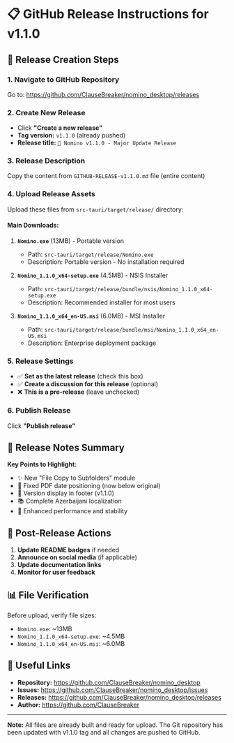 # 📋 GitHub Release Instructions for v1.1.0

## 🚀 Release Creation Steps

### 1. Navigate to GitHub Repository
Go to: https://github.com/ClauseBreaker/nomino_desktop/releases

### 2. Create New Release
- Click **"Create a new release"**
- **Tag version:** `v1.1.0` (already pushed)
- **Release title:** `🚀 Nomino v1.1.0 - Major Update Release`

### 3. Release Description
Copy the content from `GITHUB-RELEASE-v1.1.0.md` file (entire content)

### 4. Upload Release Assets

Upload these files from `src-tauri/target/release/` directory:

#### Main Downloads:
1. **`Nomino.exe`** (13MB) - Portable version
   - Path: `src-tauri/target/release/Nomino.exe`
   - Description: Portable version - No installation required

2. **`Nomino_1.1.0_x64-setup.exe`** (4.5MB) - NSIS Installer
   - Path: `src-tauri/target/release/bundle/nsis/Nomino_1.1.0_x64-setup.exe`
   - Description: Recommended installer for most users

3. **`Nomino_1.1.0_x64_en-US.msi`** (6.0MB) - MSI Installer
   - Path: `src-tauri/target/release/bundle/msi/Nomino_1.1.0_x64_en-US.msi`
   - Description: Enterprise deployment package

### 5. Release Settings
- ✅ **Set as the latest release** (check this box)
- ✅ **Create a discussion for this release** (optional)
- ❌ **This is a pre-release** (leave unchecked)

### 6. Publish Release
Click **"Publish release"**

## 📝 Release Notes Summary

**Key Points to Highlight:**
- ✨ New "File Copy to Subfolders" module
- 🔧 Fixed PDF date positioning (now below original)
- 🎨 Version display in footer (v1.1.0)
- 📚 Complete Azerbaijani localization
- 🚀 Enhanced performance and stability

## 🎯 Post-Release Actions

1. **Update README badges** if needed
2. **Announce on social media** (if applicable)
3. **Update documentation links**
4. **Monitor for user feedback**

## 📊 File Verification

Before upload, verify file sizes:
- `Nomino.exe`: ~13MB
- `Nomino_1.1.0_x64-setup.exe`: ~4.5MB  
- `Nomino_1.1.0_x64_en-US.msi`: ~6.0MB

## 🔗 Useful Links

- **Repository:** https://github.com/ClauseBreaker/nomino_desktop
- **Issues:** https://github.com/ClauseBreaker/nomino_desktop/issues
- **Releases:** https://github.com/ClauseBreaker/nomino_desktop/releases
- **Author:** https://github.com/ClauseBreaker

---

**Note:** All files are already built and ready for upload. The Git repository has been updated with v1.1.0 tag and all changes are pushed to GitHub. 
